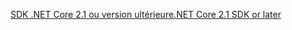 [<span data-ttu-id="dd765-101">SDK .NET Core 2.1 ou version ultérieure</span><span class="sxs-lookup"><span data-stu-id="dd765-101">.NET Core 2.1 SDK or later</span></span>](https://www.microsoft.com/net/download/all)
